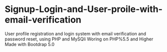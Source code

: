 # Signup-Login-and-User-proile-with-email-verification
User profile registration and login system with email verification and password reset, using PHP and MySQli
Woring on PHP%5.5 and Higher
Made with Bootdrap 5.0
